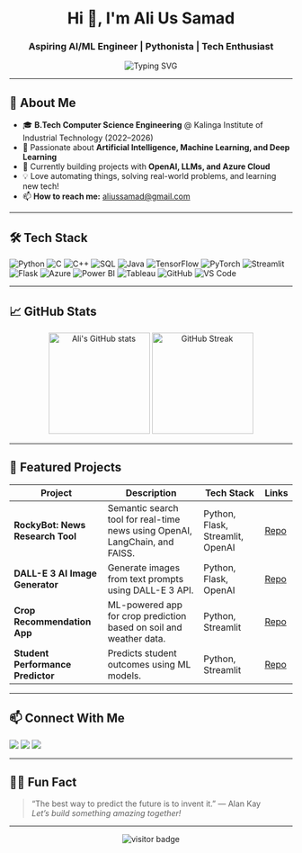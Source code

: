 <h1 align="center">Hi 👋, I'm Ali Us Samad</h1>
<h3 align="center">Aspiring AI/ML Engineer | Pythonista | Tech Enthusiast</h3>

<p align="center">
  <img src="https://readme-typing-svg.demolab.com?font=Fira+Code&duration=3000&pause=1000&color=36BCF7&center=true&vCenter=true&width=435&lines=Welcome+to+my+GitHub+Profile!;AI+%7C+ML+%7C+Deep+Learning+Projects;Let's+build+the+future+together!" alt="Typing SVG" />
</p>

---

## 🚀 About Me

- 🎓 **B.Tech Computer Science Engineering** @ Kalinga Institute of Industrial Technology (2022–2026)
- 🤖 Passionate about **Artificial Intelligence, Machine Learning, and Deep Learning**
- 🌱 Currently building projects with **OpenAI, LLMs, and Azure Cloud**
- 💡 Love automating things, solving real-world problems, and learning new tech!
- 📫 **How to reach me:** aliussamad@gmail.com

---

## 🛠️ Tech Stack

![Python](https://img.shields.io/badge/-Python-333?style=flat&logo=python)
![C](https://img.shields.io/badge/-C-333?style=flat&logo=c)
![C++](https://img.shields.io/badge/-C++-333?style=flat&logo=cplusplus)
![SQL](https://img.shields.io/badge/-SQL-333?style=flat&logo=mysql)
![Java](https://img.shields.io/badge/-Java-333?style=flat&logo=java)
![TensorFlow](https://img.shields.io/badge/-TensorFlow-333?style=flat&logo=tensorflow)
![PyTorch](https://img.shields.io/badge/-PyTorch-333?style=flat&logo=pytorch)
![Streamlit](https://img.shields.io/badge/-Streamlit-333?style=flat&logo=streamlit)
![Flask](https://img.shields.io/badge/-Flask-333?style=flat&logo=flask)
![Azure](https://img.shields.io/badge/-Azure-333?style=flat&logo=microsoftazure)
![Power BI](https://img.shields.io/badge/-Power%20BI-333?style=flat&logo=powerbi)
![Tableau](https://img.shields.io/badge/-Tableau-333?style=flat&logo=tableau)
![GitHub](https://img.shields.io/badge/-GitHub-333?style=flat&logo=github)
![VS Code](https://img.shields.io/badge/-VS%20Code-333?style=flat&logo=visualstudiocode)

---

## 📈 GitHub Stats

<p align="center">
  <img src="https://github-readme-stats.vercel.app/api?username=alisamad1&show_icons=true&theme=radical" alt="Ali's GitHub stats" height="180"/>
  <img src="https://github-readme-streak-stats.herokuapp.com/?user=alisamad1&theme=radical" alt="GitHub Streak" height="180"/>
</p>

---

## 🌟 Featured Projects

| Project | Description | Tech Stack | Links |
|---------|-------------|------------|-------|
| **RockyBot: News Research Tool** | Semantic search tool for real-time news using OpenAI, LangChain, and FAISS. | Python, Flask, Streamlit, OpenAI | [Repo](https://github.com/alisamad1/RockyBot) |
| **DALL-E 3 AI Image Generator** | Generate images from text prompts using DALL-E 3 API. | Python, Flask, OpenAI | [Repo](https://github.com/alisamad1/DALLE-3-Image-Generator) |
| **Crop Recommendation App** | ML-powered app for crop prediction based on soil and weather data. | Python, Streamlit | [Repo](https://github.com/alisamad1/Crop-Recommendation-App) |
| **Student Performance Predictor** | Predicts student outcomes using ML models. | Python, Streamlit | [Repo](https://github.com/alisamad1/Student-Performance-Predictor) |

---

## 📫 Connect With Me

<p>
  <a href="mailto:aliussamad@gmail.com"><img src="https://img.shields.io/badge/-Email-333?style=flat&logo=gmail" /></a>
  <a href="https://www.linkedin.com/in/aliussamad1/"><img src="https://img.shields.io/badge/-LinkedIn-333?style=flat&logo=linkedin" /></a>
  <a href="https://github.com/alisamad1"><img src="https://img.shields.io/badge/-GitHub-333?style=flat&logo=github" /></a>
  <!-- Add your portfolio link if available -->
</p>

---

## 🧑‍💻 Fun Fact

> “The best way to predict the future is to invent it.” — Alan Kay  
> *Let’s build something amazing together!*

---

<p align="center">
  <img src="https://visitor-badge.laobi.icu/badge?page_id=alisamad1" alt="visitor badge"/>
</p>
